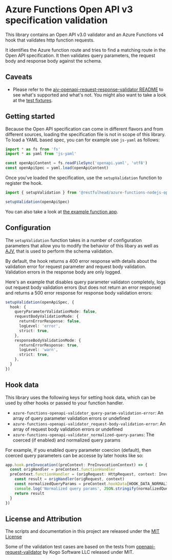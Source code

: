 # Azure Functions Open API v3 specification validation

This library contains an Open API v3.0 validator and an Azure Functions v4 hook that validates http function requests.

It identifies the Azure function route and tries to find a matching route in the Open API specification. It then validates query parameters, 
the request body and response body against the schema.

## Caveats

* Please refer to the [ajv-openapi-request-response-validator README](../ajv-openapi-request-response-validator/README.md) to see what's 
  supported and what's not. You might also want to take a look at the [test fixtures](../ajv-openapi-request-response-validator/test/fixtures/).

## Getting started

Because the Open API specification can come in different flavors and from different sources, loading the specification file is not in scope
of this library. To load a YAML based spec, you can for example use `js-yaml` as follows:

```typescript
import * as fs from 'fs'
import * as yaml from 'js-yaml'

const openApiContent = fs.readFileSync('openapi.yaml', 'utf8')
const openApiSpec = yaml.load(openApiContent)
```

Once you've loaded the specification, use the `setupValidation` function to register the hook.

```typescript
import { setupValidation } from '@restfulhead/azure-functions-nodejs-openapi-validator'

setupValidation(openApiSpec)
```

You can also take a look at [the example function app](../azure-functions-openapi-validator-example/src/functions/test.ts).

## Configuration

The `setupValidation` function takes in a number of configuration parameters that allow you to modify the behavior of this libary as well as
[AJV](https://www.npmjs.com/package/ajv), that is used to perform the schema validation.

By default, the hook returns a 400 error response with details about the validation error for request parameter and request body validation.
Validation errors in the response body are only logged.

Here's an example that disables query parameter validaton completely, logs out request body validation errors (but does not return an error 
response) and returns a 500 error response for response body validation errors:

```typescript
setupValidation(openApiSpec, {
  hook: {
    queryParameterValidationMode: false,
    requestBodyValidationMode: {
      returnErrorResponse: false,
      logLevel: 'error',
      strict: true,
    },
    responseBodyValidationMode: {
      returnErrorResponse: true,
      logLevel: 'warn',
      strict: true,
    },
  }
})
```

## Hook data

This library uses the following keys for setting hook data, which can be used by other hooks or passed to your function handler.

* `azure-functions-openapi-validator_query-param-validation-error`: An array of query parameter validation errors or undefined
* `azure-functions-openapi-validator_request-body-validation-error`: An array of request body validation errors or undefined
* `azure-functions-openapi-validator_normalized-query-params`: The coerced (if enabled) and normalized query params

For example, if you enabled query parameter coercion (default), then coerced query parameters can be accesse by later hooks like so:

```ts
app.hook.preInvocation((preContext: PreInvocationContext) => {
  const origHandler = preContext.functionHandler
  preContext.functionHandler = (origRequest: HttpRequest, context: InvocationContext): Promise<HttpResponseInit> | HttpResponseInit => {
    const result = origHandler(origRequest, context)
    const normalizedQueryParams = preContext.hookData[HOOK_DATA_NORMALIZED_QUERY_PARAMS_KEY]
    console.log('Normalized query params', JSON.stringify(normalizedQueryParams))
    return result
  }
})
```

## License and Attribution

The scripts and documentation in this project are released under the [MIT License](LICENSE)

Some of the validation test cases are based on the tests from [openapi-request-validator](`https://github.com/kogosoftwarellc/open-api/tree/main/packages/openapi-request-validator`) by Kogo Software LLC released under MIT.